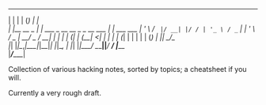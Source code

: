  _                _    _                             _            
| |              | |  (_)                           | |           
| |__   __ _  ___| | ___ _ __   __ _     _ __   ___ | |_ ___  ___
| '_ \ / _` |/ __| |/ / | '_ \ / _` |   | '_ \ / _ \| __/ _ \/ __|
| | | | (_| | (__|   <| | | | | (_| |   | | | | (_) | ||  __/\__ \
|_| |_|\__,_|\___|_|\_\_|_| |_|\__, |   |_| |_|\___/ \__\___||___/
                               __/ |_____                        
                              |___/______|                       


Collection of various hacking notes, sorted by topics; a cheatsheet if you will.

Currently a very rough draft.
